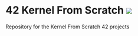# 42 Kernel From Scratch <a href="https://github.com/Kbz-8/42_KFS/actions/workflows/build.yml"><img src="https://github.com/Kbz-8/42_KFS/actions/workflows/build.yml/badge.svg"></a>
Repository for the Kernel From Scratch 42 projects
